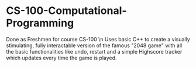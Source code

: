 # CS-100-Computational-Programming
Done as Freshmen for course CS-100 \n
Uses basic C++ to create a visually stimulating, fully interactable version of the famous "2048 game" with all the basic functionalities like undo, restart and a simple Highscore tracker which updates every time the game is played.

